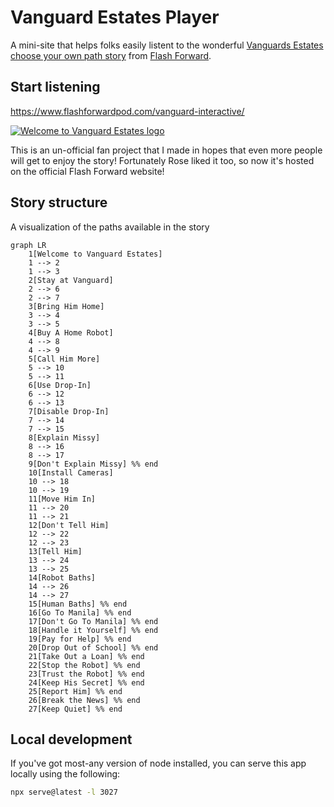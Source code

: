 # Vanguard Estates Player

A mini-site that helps folks easily listent to the wonderful [Vanguards Estates choose your own path story](https://www.flashforwardpod.com/2022/10/31/welcome-to-vanguard-estates/) from [Flash Forward](https://www.flashforwardpod.com/).

## Start listening

https://www.flashforwardpod.com/vanguard-interactive/

[![Welcome to Vanguard Estates logo](https://www.flashforwardpod.com/wp-content/uploads/2022/10/HEADER.jpg)](https://www.flashforwardpod.com/vanguard-interactive/)

This is an un-official fan project that I made in hopes that even more people will get to enjoy the story! Fortunately Rose liked it too, so now it's hosted on the official Flash Forward website!

## Story structure

A visualization of the paths available in the story

```mermaid
graph LR
    1[Welcome to Vanguard Estates]
    1 --> 2
    1 --> 3
    2[Stay at Vanguard]
    2 --> 6
    2 --> 7
    3[Bring Him Home]
    3 --> 4
    3 --> 5
    4[Buy A Home Robot]
    4 --> 8
    4 --> 9
    5[Call Him More]
    5 --> 10
    5 --> 11
    6[Use Drop-In]
    6 --> 12
    6 --> 13
    7[Disable Drop-In]
    7 --> 14
    7 --> 15
    8[Explain Missy]
    8 --> 16
    8 --> 17
    9[Don't Explain Missy] %% end
    10[Install Cameras]
    10 --> 18
    10 --> 19
    11[Move Him In]
    11 --> 20
    11 --> 21
    12[Don't Tell Him]
    12 --> 22
    12 --> 23
    13[Tell Him]
    13 --> 24
    13 --> 25
    14[Robot Baths]
    14 --> 26
    14 --> 27
    15[Human Baths] %% end
    16[Go To Manila] %% end
    17[Don't Go To Manila] %% end
    18[Handle it Yourself] %% end
    19[Pay for Help] %% end
    20[Drop Out of School] %% end
    21[Take Out a Loan] %% end
    22[Stop the Robot] %% end
    23[Trust the Robot] %% end
    24[Keep His Secret] %% end
    25[Report Him] %% end
    26[Break the News] %% end
    27[Keep Quiet] %% end
```

## Local development

If you've got most-any version of node installed, you can serve this app locally using the following:

```bash
npx serve@latest -l 3027
```
